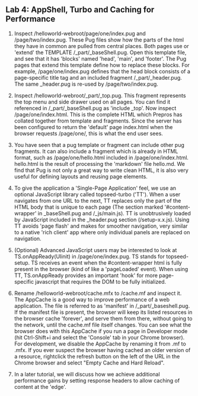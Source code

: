  ## Lab 4: AppShell, Turbo and Caching for Performance

 1. Inspect /helloworld-webroot/page/one/index.pug and /page/two/index.pug. These Pug files show how the parts of the html they have in common are pulled from central places. Both pages use or 'extend' the TEMPLATE /_part/_baseShell.pug. Open this template file, and see that it has 'blocks' named 'head', 'main', and 'footer'. The Pug pages that extend this template define how to replace these blocks. For example, /page/one/index.pug defines that the head block consists of a page-specific title tag and an included fragment /_part/_header.pug. The same _header.pug is re-used by /page/two/index.pug.

 2. Inspect /helloworld-webroot/_part/_top.pug. This fragment represents the top menu and side drawer used on all pages. You can find it referenced in /_part/_baseShell.pug as 'include _top'. Now inspect /page/one/index.html. This is the complete HTML which Prepros has collated together from template and fragments. Since the server has been configured to return the 'default' page index.html when the browser requests /page/one/, this is what the end user sees. 

 3. You have seen that a pug template or fragment can include other pug fragments. It can also include a fragment which is already in HTML format, such as /page/one/hello.html included in /page/one/index.html. hello.html is the result of processing the 'markdown' file hello.md. We find that Pug is not only a great way to write clean HTML, it is also very useful for defining layouts and reusing page elements.

 3. To give the application a 'Single-Page Application' feel, we use an optional JavaScript library called topseed-turbo ('TT'). When a user navigates from one URL to the next, TT replaces only the part of the HTML body that is unique to each page (The section marked '#content-wrapper' in _baseShell.pug and /_js/main.js). TT is unobtrusively loaded by JavaScript included in the _header.pug section (/setup-x.x.js). Using TT avoids 'page flash' and makes for smoother navigation, very similar to a native 'rich client' app where only individual panels are replaced on navigation. 
 
 4. (Optional) Advanced JavaScript users may be interested to look at TS.onAppReady(UIinit) in /page/one/index.pug. TS stands for topseed-setup. TS receives an event when the #content-wrapper html is fully present in the browser (kind of like a 'pageLoaded' event). When using TT, TS.onAppReady provides an important 'hook' for more page-specific javascript that requires the DOM to be fully initialized.

 5.  Rename /helloworld-webroot/cache.mfx to /cache.mf and inspect it. The AppCache is a good way to improve performance of a web application. The file is referred to as 'manifest' in /_part/_baseshell.pug.  If the manifest file is present, the browser will keep its listed resources in the browser cache 'forever', and serve them from there, without going to the network, until the cache.mf file itself changes. You can see what the browser does with this AppCache if you run a page in Developer mode (hit Ctrl-Shift+i and select the 'Console' tab in your Chrome browser). For development, we disable the AppCache by renaming it from .mf to .mfx. If you ever suspect the browser having cached an older version of a resource, rightclick the refresh button on the left of the URL in the Chrome browser and select "Empty Cache and Hard Reload".
 
 6. In a later tutorial, we will discuss how we achieve additional performance gains by setting response headers to allow caching of content at the 'edge'.
